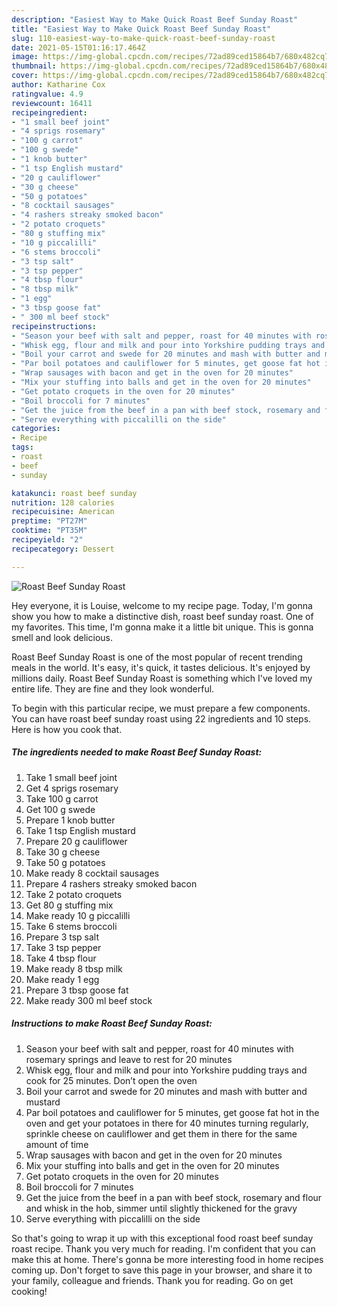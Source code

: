 ```yaml
---
description: "Easiest Way to Make Quick Roast Beef Sunday Roast"
title: "Easiest Way to Make Quick Roast Beef Sunday Roast"
slug: 110-easiest-way-to-make-quick-roast-beef-sunday-roast
date: 2021-05-15T01:16:17.464Z
image: https://img-global.cpcdn.com/recipes/72ad89ced15864b7/680x482cq70/roast-beef-sunday-roast-recipe-main-photo.jpg
thumbnail: https://img-global.cpcdn.com/recipes/72ad89ced15864b7/680x482cq70/roast-beef-sunday-roast-recipe-main-photo.jpg
cover: https://img-global.cpcdn.com/recipes/72ad89ced15864b7/680x482cq70/roast-beef-sunday-roast-recipe-main-photo.jpg
author: Katharine Cox
ratingvalue: 4.9
reviewcount: 16411
recipeingredient:
- "1 small beef joint"
- "4 sprigs rosemary"
- "100 g carrot"
- "100 g swede"
- "1 knob butter"
- "1 tsp English mustard"
- "20 g cauliflower"
- "30 g cheese"
- "50 g potatoes"
- "8 cocktail sausages"
- "4 rashers streaky smoked bacon"
- "2 potato croquets"
- "80 g stuffing mix"
- "10 g piccalilli"
- "6 stems broccoli"
- "3 tsp salt"
- "3 tsp pepper"
- "4 tbsp flour"
- "8 tbsp milk"
- "1 egg"
- "3 tbsp goose fat"
- " 300 ml beef stock"
recipeinstructions:
- "Season your beef with salt and pepper, roast for 40 minutes with rosemary springs and leave to rest for 20 minutes"
- "Whisk egg, flour and milk and pour into Yorkshire pudding trays and cook for 25 minutes. Don’t open the oven"
- "Boil your carrot and swede for 20 minutes and mash with butter and mustard"
- "Par boil potatoes and cauliflower for 5 minutes, get goose fat hot in the oven and get your potatoes in there for 40 minutes turning regularly, sprinkle cheese on cauliflower and get them in there for the same amount of time"
- "Wrap sausages with bacon and get in the oven for 20 minutes"
- "Mix your stuffing into balls and get in the oven for 20 minutes"
- "Get potato croquets in the oven for 20 minutes"
- "Boil broccoli for 7 minutes"
- "Get the juice from the beef in a pan with beef stock, rosemary and flour and whisk in the hob, simmer until slightly thickened for the gravy"
- "Serve everything with piccalilli on the side"
categories:
- Recipe
tags:
- roast
- beef
- sunday

katakunci: roast beef sunday 
nutrition: 128 calories
recipecuisine: American
preptime: "PT27M"
cooktime: "PT35M"
recipeyield: "2"
recipecategory: Dessert

---
```



![Roast Beef Sunday Roast](https://img-global.cpcdn.com/recipes/72ad89ced15864b7/680x482cq70/roast-beef-sunday-roast-recipe-main-photo.jpg)

Hey everyone, it is Louise, welcome to my recipe page. Today, I'm gonna show you how to make a distinctive dish, roast beef sunday roast. One of my favorites. This time, I'm gonna make it a little bit unique. This is gonna smell and look delicious.



Roast Beef Sunday Roast is one of the most popular of recent trending meals in the world. It's easy, it's quick, it tastes delicious. It's enjoyed by millions daily. Roast Beef Sunday Roast is something which I've loved my entire life. They are fine and they look wonderful.


To begin with this particular recipe, we must prepare a few components. You can have roast beef sunday roast using 22 ingredients and 10 steps. Here is how you cook that.

<!--inarticleads1-->

##### The ingredients needed to make Roast Beef Sunday Roast:

1. Take 1 small beef joint
1. Get 4 sprigs rosemary
1. Take 100 g carrot
1. Get 100 g swede
1. Prepare 1 knob butter
1. Take 1 tsp English mustard
1. Prepare 20 g cauliflower
1. Take 30 g cheese
1. Take 50 g potatoes
1. Make ready 8 cocktail sausages
1. Prepare 4 rashers streaky smoked bacon
1. Take 2 potato croquets
1. Get 80 g stuffing mix
1. Make ready 10 g piccalilli
1. Take 6 stems broccoli
1. Prepare 3 tsp salt
1. Take 3 tsp pepper
1. Take 4 tbsp flour
1. Make ready 8 tbsp milk
1. Make ready 1 egg
1. Prepare 3 tbsp goose fat
1. Make ready  300 ml beef stock




<!--inarticleads2-->

##### Instructions to make Roast Beef Sunday Roast:

1. Season your beef with salt and pepper, roast for 40 minutes with rosemary springs and leave to rest for 20 minutes
1. Whisk egg, flour and milk and pour into Yorkshire pudding trays and cook for 25 minutes. Don’t open the oven
1. Boil your carrot and swede for 20 minutes and mash with butter and mustard
1. Par boil potatoes and cauliflower for 5 minutes, get goose fat hot in the oven and get your potatoes in there for 40 minutes turning regularly, sprinkle cheese on cauliflower and get them in there for the same amount of time
1. Wrap sausages with bacon and get in the oven for 20 minutes
1. Mix your stuffing into balls and get in the oven for 20 minutes
1. Get potato croquets in the oven for 20 minutes
1. Boil broccoli for 7 minutes
1. Get the juice from the beef in a pan with beef stock, rosemary and flour and whisk in the hob, simmer until slightly thickened for the gravy
1. Serve everything with piccalilli on the side




So that's going to wrap it up with this exceptional food roast beef sunday roast recipe. Thank you very much for reading. I'm confident that you can make this at home. There's gonna be more interesting food in home recipes coming up. Don't forget to save this page in your browser, and share it to your family, colleague and friends. Thank you for reading. Go on get cooking!
